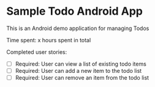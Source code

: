 Sample Todo Android App
==============
This is an Android demo application for managing Todos

Time spent: x hours spent in total

Completed user stories:

  * [ ] Required: User can view a list of existing todo items
  * [ ] Required: User can add a new item to the todo list
  * [ ] Required: User can remove an item from the todo list
